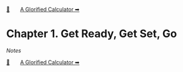 [🏡][readme]&nbsp;&nbsp;&nbsp;&nbsp;&nbsp;&nbsp;&nbsp;[A Glorified Calculator ➡][upcoming-chapter]

# Chapter 1. Get Ready, Get Set, Go

_Notes_

[🏡][readme]&nbsp;&nbsp;&nbsp;&nbsp;&nbsp;&nbsp;&nbsp;[A Glorified Calculator ➡][upcoming-chapter]

[readme]: README.md
[upcoming-chapter]: ch02-a-glorified-calculator.md